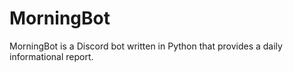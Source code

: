 # MorningBot
MorningBot is a Discord bot written in Python that provides a daily informational report.
